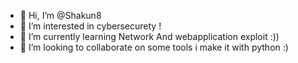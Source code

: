 - 👋 Hi, I’m @Shakun8
- 👀 I’m interested in cybersecurety !
- 🌱 I’m currently learning Network And webapplication exploit :))
- 💞️ I’m looking to collaborate on some tools i make it with python :)

<!---
Shakun8/Shakun8 is a ✨ special ✨ repository because its `README.md` (this file) appears on your GitHub profile.
You can click the Preview link to take a look at your changes.
--->
